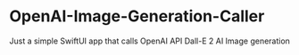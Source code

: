 # OpenAI-Image-Generation-Caller
Just a simple SwiftUI app that calls OpenAI API Dall-E 2 AI Image generation
